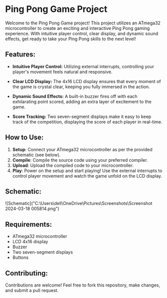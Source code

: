 # Ping Pong Game Project

Welcome to the Ping Pong Game project! This project utilizes an ATmega32 microcontroller to create an exciting 
and interactive Ping Pong gaming experience. With intuitive player control, clear display, and dynamic sound 
effects, get ready to take your Ping Pong skills to the next level!

## Features:

- **Intuitive Player Control:** Utilizing external interrupts, controlling your player's movement feels natural
and responsive.
  
- **Clear LCD Display:** The 4x16 LCD display ensures that every moment of the game is crystal clear, keeping 
you fully immersed in the action.

- **Dynamic Sound Effects:** A built-in buzzer fires off with each exhilarating point scored, adding an extra 
layer of excitement to the game.

- **Score Tracking:** Two seven-segment displays make it easy to keep track of the competition, displaying the
score of each player in real-time.

## How to Use:

1. **Setup**: Connect your ATmega32 microcontroller as per the provided schematic (see below).
2. **Compile**: Compile the source code using your preferred compiler.
3. **Upload**: Upload the compiled code to your microcontroller.
4. **Play**: Power on the setup and start playing! Use the external interrupts to control player movement and watch the game unfold on the LCD display.

## Schematic:

![Schematic]("C:\Users\dell\OneDrive\Pictures\Screenshots\Screenshot 2024-03-18 005814.png")


## Requirements:

- ATmega32 microcontroller
- LCD 4x16 display
- Buzzer
- Two seven-segment displays
- Buttons

## Contributing:

Contributions are welcome! Feel free to fork this repository, make changes, and submit a pull request.




